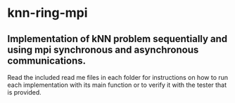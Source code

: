 # knn-ring-mpi
## Implementation of kNN problem sequentially and using mpi synchronous and asynchronous communications.

Read the included read me files in each folder for instructions on how to run each implementation with its main function or to verify it with the tester that is provided. 
